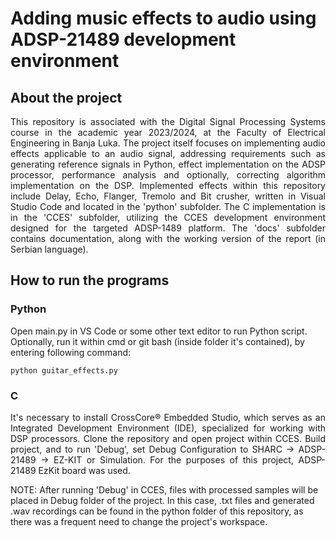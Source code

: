 # Adding music effects to audio using ADSP-21489 development environment

## About the project

<p align="justify">This repository is associated with the Digital Signal Processing Systems course in the academic year 2023/2024, at the Faculty of Electrical Engineering in Banja Luka. The project itself focuses on implementing audio effects applicable to an audio signal, addressing requirements such as generating reference signals in Python, effect implementation on the ADSP processor, performance analysis and optionally, correcting algorithm implementation on the DSP. Implemented effects within this repository include Delay, Echo, Flanger, Tremolo and Bit crusher, written in Visual Studio Code and located in the 'python' subfolder. The C implementation is in the 'CCES' subfolder, utilizing the CCES development environment designed for the targeted ADSP-1489 platform. The 'docs' subfolder contains documentation, along with the working version of the report (in Serbian language).

## How to run the programs
### Python
Open main.py in VS Code or some other text editor to run Python script. Optionally, run it within cmd or git bash (inside folder it's contained), by entering following command:
```
python guitar_effects.py
```

### C
<p align="justify"> It's necessary to install CrossCore® Embedded Studio, which serves as an Integrated Development Environment (IDE), specialized for working with DSP processors. Clone the repository and open project within CCES. 
Build project, and to run 'Debug', set Debug Configuration to SHARC -> ADSP-21489 -> EZ-KIT or Simulation. For the purposes of this project, ADSP-21489 EzKit board was used.

NOTE: After running 'Debug' in CCES, files with processed samples will be placed in Debug folder of the project. In this case, .txt files and generated .wav recordings can be found in the python folder of this repository, as there was a frequent need to change the project's workspace.
